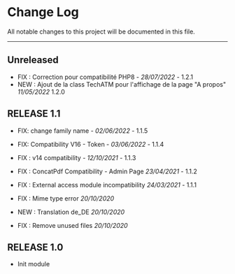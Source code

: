 # Change Log
All notable changes to this project will be documented in this file.
___

## Unreleased

- FIX : Correction pour compatibilité PHP8 - *28/07/2022* - 1.2.1
- NEW : Ajout de la class TechATM pour l'affichage de la page "A propos" *11/05/2022* 1.2.0

## RELEASE 1.1

- FIX: change family name - *02/06/2022* - 1.1.5
- FIX: Compatibility V16 - Token - *03/06/2022* - 1.1.4

- FIX : v14 compatibility - *12/10/2021* - 1.1.3
- FIX : ConcatPdf Compatibility - Admin Page *23/04/2021* - 1.1.2
- FIX : External access module incompatibility *24/03/2021* - 1.1.1
- FIX : Mime type error *20/10/2020*
- NEW : Translation de_DE *20/10/2020*
- FIX : Remove unused files *20/10/2020*

## RELEASE 1.0

- Init module

